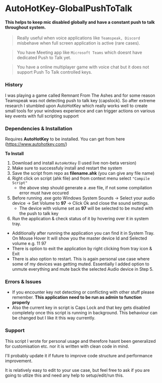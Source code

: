 # AutoHotKey-GlobalPushToTalk

#### This helps to keep mic disabled globally and have a constant push to talk throughout system. 

> Really useful when voice applications like ``Teamspeak, Discord`` misbehave when full screen application is active (rare cases).

> You have Meeting app like ``Microsoft Teams`` which doesnt have dedicated Push to Talk yet.

> You have a online multiplayer game with voice chat but it does not support Push To Talk controlled keys.

### History

I was playing a game called Remnant From The Ashes and for some reason Teamspeak was not detecting push to talk key (capslock). 
So after extreme research I stumbled upon AutoHotKey which really works well to create small tools for your windows experience and can trigger actions on various key events with full scripting support

### Dependencies & Installation

Requires **AutoHotKey** to be installed. You can get from here (https://www.autohotkey.com/)

__To Install__
1. Download and install ``AutoHotKey`` (I used live non-beta version)
2. Make sure to successfuly install and restart the system
3. Save the script from repo as **filename.ahk** (you can give any file name)
4. Right click on script (ahk file) and from context menu select ``"Compile Script"``
    - the above step should generate a .exe file, if not some compilation error must have occured 
5. Before running .exe goto Windows System Sounds -> Select your audio device -> Set Volume to **97** -> Click Ok and close the sound settings.
    - The device with volume set as **97** will be selected to be muted with the push to talk key
6. Run the application & check status of it by hovering over it in system tray.

  - Additionally after running the application you can find it in System Tray. On Mouse Hover It will show you the master device Id and Selected volume e.g. 11 97
  - There is option to exit the application by right clicking from tray icon & Exit
  - There is also option to restart. This is again personal use case where some of my devices was getting muted. Essentially I added option to unmute everything and mute back the selected Audio device in Step 5.

### Errors & Issues
- If you encounter key not detecting or conflicting with other stuff please remember. **This application need to be run as admin to function properly**
- Also the current key in script is Caps Lock and that key gets disabled completely once this script is running in background. This behaviour can be changed but I like it this way currently.

### Support
This script I wrote for personal usage and therefore hasnt been generalized for customisation etc. nor it is written with clean code in mind. 

I'll probably update it if future to improve code structure and performance improvement.

It is relatively easy to edit to your use case, but feel free to ask if you are going to utlize this and need any help to setup/edit/run this.

